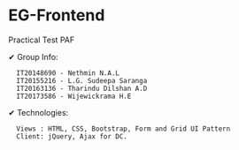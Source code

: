 # EG-Frontend

Practical Test PAF

✔ Group Info: 

      IT20148690 - Nethmin N.A.L
      IT20155216 - L.G. Sudeepa Saranga
      IT20163136 - Tharindu Dilshan A.D
      IT20173586 - Wijewickrama H.E
      
✔ Technologies:

      Views : HTML, CSS, Bootstrap, Form and Grid UI Pattern
      Client: jQuery, Ajax for DC.
